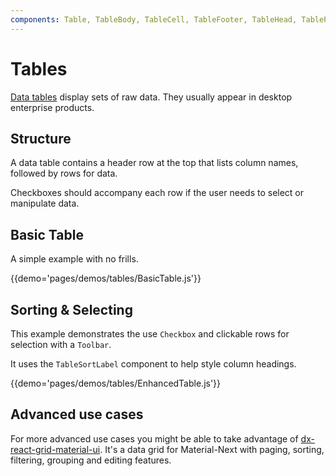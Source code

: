 ```yaml
---
components: Table, TableBody, TableCell, TableFooter, TableHead, TablePagination, TableRow, TableSortLabel
---
```


# Tables

[Data tables](https://material.io/guidelines/components/data-tables.html) display sets of raw data.
They usually appear in desktop enterprise products.

## Structure

A data table contains a header row at the top that lists column names, followed by rows for data.

Checkboxes should accompany each row if the user needs to select or manipulate data.

## Basic Table

A simple example with no frills.

{{demo='pages/demos/tables/BasicTable.js'}}

## Sorting & Selecting

This example demonstrates the use `Checkbox` and clickable rows for selection with a `Toolbar`.

It uses the `TableSortLabel` component to help style column headings.

{{demo='pages/demos/tables/EnhancedTable.js'}}

## Advanced use cases

For more advanced use cases you might be able to take advantage of [dx-react-grid-material-ui](https://devexpress.github.io/devextreme-reactive/react/grid/). It's a data grid for Material-Next with paging, sorting, filtering, grouping and editing features.
